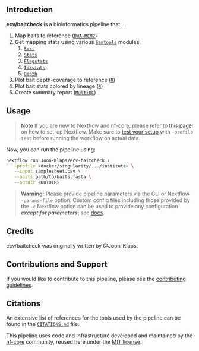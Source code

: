 ## Introduction

**ecv/baitcheck** is a bioinformatics pipeline that ...

1. Map baits to reference ([`BWA-MEM2`](https://github.com/bwa-mem2/bwa-mem2))
2. Get mapping stats using various [`Samtools`](http://www.htslib.org/doc/samtools.html) modules
   1. [`Sort`](http://www.htslib.org/doc/samtools-sort.html)
   2. [`Stats`](http://www.htslib.org/doc/samtools-stats.html)
   3. [`Flagstats`](http://www.htslib.org/doc/samtools-flagstat.html)
   4. [`Idxstats`](http://www.htslib.org/doc/samtools-idxstats.html)
   5. [`Depth`](http://www.htslib.org/doc/samtools-depth.html)
3. Plot bait depth-coverage to reference ([`R`](https://www.r-project.org/))
4. Plot bait stats colored by lineage ([`R`](https://www.r-project.org/))
5. Create summary report ([`MultiQC`](https://multiqc.info/))

## Usage

> **Note**
> If you are new to Nextflow and nf-core, please refer to [this page](https://nf-co.re/docs/usage/installation) on how
> to set-up Nextflow. Make sure to [test your setup](https://nf-co.re/docs/usage/introduction#how-to-run-a-pipeline)
> with `-profile test` before running the workflow on actual data.

Now, you can run the pipeline using:

```bash
nextflow run Joon-Klaps/ecv-baitcheck \
   -profile <docker/singularity/.../institute> \
   --input samplesheet.csv \
   --baits path/to/baits.fasta \
   --outdir <OUTDIR>
```

> **Warning:**
> Please provide pipeline parameters via the CLI or Nextflow `-params-file` option. Custom config files including those
> provided by the `-c` Nextflow option can be used to provide any configuration _**except for parameters**_;
> see [docs](https://nf-co.re/usage/configuration#custom-configuration-files).

## Credits

ecv/baitcheck was originally written by @Joon-Klaps.

## Contributions and Support

If you would like to contribute to this pipeline, please see the [contributing guidelines](.github/CONTRIBUTING.md).

## Citations

An extensive list of references for the tools used by the pipeline can be found in the [`CITATIONS.md`](CITATIONS.md) file.

This pipeline uses code and infrastructure developed and maintained by the [nf-core](https://nf-co.re) community, reused here under the [MIT license](https://github.com/nf-core/tools/blob/master/LICENSE).
